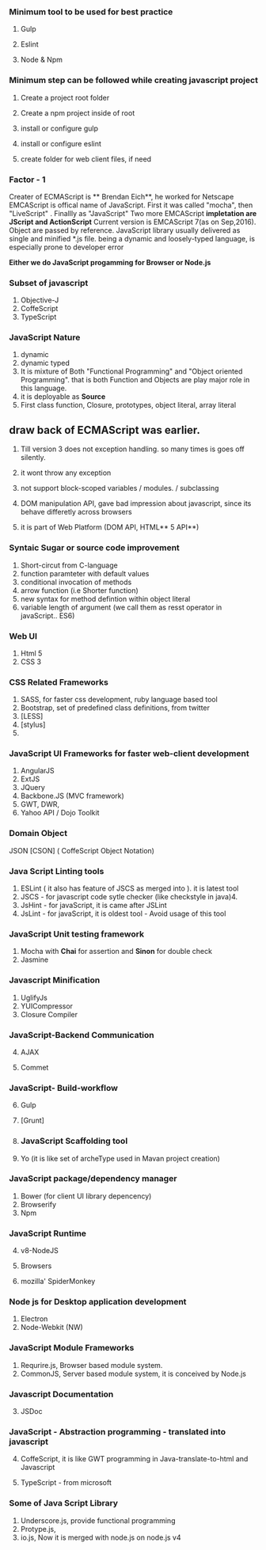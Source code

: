 ### Minimum tool to be used for best practice

1. Gulp

2. Eslint

3. Node & Npm


### Minimum step can be followed while creating javascript project

1. Create a project root folder

2. Create a  npm project inside of root

3. install or configure gulp

4. install or configure eslint
5. create folder for web client files, if need

### Factor - 1

Creater of ECMAScript is ** Brendan Eich**, he worked for Netscape
EMCAScript is offical name of JavaScript. First it was called "mocha", then "LiveScript" . Finallly as "JavaScript"
Two more EMCAScript **impletation are JScript and ActionScript**
Current version is EMCAScript 7\(as on Sep,2016\).
Object are passed by reference.
JavaScript library usually delivered as single and minified \*.js file.
being a dynamic and loosely-typed language, is especially prone to developer error

**Either we do JavaScript progamming for Browser or Node.js**

### Subset of javascript

1. Objective-J
2. CoffeScript
3. TypeScript

### JavaScript Nature

1. dynamic
2. dynamic typed
3. It is mixture of Both "Functional Programming" and "Object oriented Programming". that is both Function and Objects are play major role in this language.
4. it is deployable as **Source**
5. First class function, Closure, prototypes, object literal, array literal

## draw back of ECMAScript was earlier.

1. Till version 3 does not exception handling. so many times is goes off silently.
2. it wont throw any exception
3. not support block-scoped variables \/ modules. \/ subclassing
4. DOM manipulation API,  gave bad impression about javascript, since its behave differetly across browsers

5. it is part of Web Platform \(DOM API, HTML** 5 API**\)


### Syntaic Sugar or source code improvement

1. Short-circut from C-language
2. function paramteter with default values
3. conditional invocation of methods
4. arrow function \(i.e Shorter function\)
5. new syntax for method defintion within object literal
6. variable length of argument \(we call them as resst operator in javaScript.. ES6\)

### Web UI

1. Html 5
2. CSS 3

### CSS Related Frameworks

1. SASS, for faster css development, ruby language based tool
2. Bootstrap, set of predefined class definitions, from twitter
3. \[LESS\]
4. \[stylus\]
5. 

### JavaScript UI Frameworks for faster web-client development

1. AngularJS 
2. ExtJS
3. JQuery
4. Backbone.JS \(MVC  framework\)
5. GWT, DWR,
6. Yahoo API \/ Dojo Toolkit

### Domain Object

JSON
\[CSON\] \( CoffeScript Object Notation\)

### Java Script Linting tools

1. ESLint \( it also has feature of  JSCS as merged into \). it is latest tool
2. JSCS - for javascript code sytle checker \(like checkstyle in java\)4. 
3. JsHint - for javaScript, it is came after JSLint
4. JsLint - for javaScript, it is oldest tool - Avoid usage of this tool

### JavaScript Unit testing framework

1. Mocha with **Chai** for assertion and **Sinon** for double check
2. Jasmine

### Javascript Minification

1. UglifyJs
2. YUICompressor
3. Closure Compiler

  ### JavaScript-Backend Communication

4. AJAX

5. Commet

  ### JavaScript- Build-workflow

6. Gulp

7. \[Grunt\]

8. ### JavaScript Scaffolding tool

9. Yo \(it is like set of archeType used in Mavan project creation\)


### JavaScript package\/dependency manager

1. Bower \(for client UI library depencency\)
2. Browserify
3. Npm

  ### JavaScript Runtime

4. v8-NodeJS

5. Browsers

6. mozilla' SpiderMonkey


### Node js for Desktop application development

1. Electron
2. Node-Webkit \(NW\)

### JavaScript Module Frameworks

1. Requrire.js, Browser based module system.
2. CommonJS, Server based module system, it is conceived by Node.js

  ### Javascript Documentation

3. JSDoc

  ### JavaScript - Abstraction programming - translated into javascript

4. CoffeScript, it is like GWT programming in Java-translate-to-html and Javascript

5. TypeScript - from microsoft


### Some of Java Script Library

1. Underscore.js, provide functional programming
2. Protype.js,
3. io.js, Now it is merged with node.js on node.js v4

